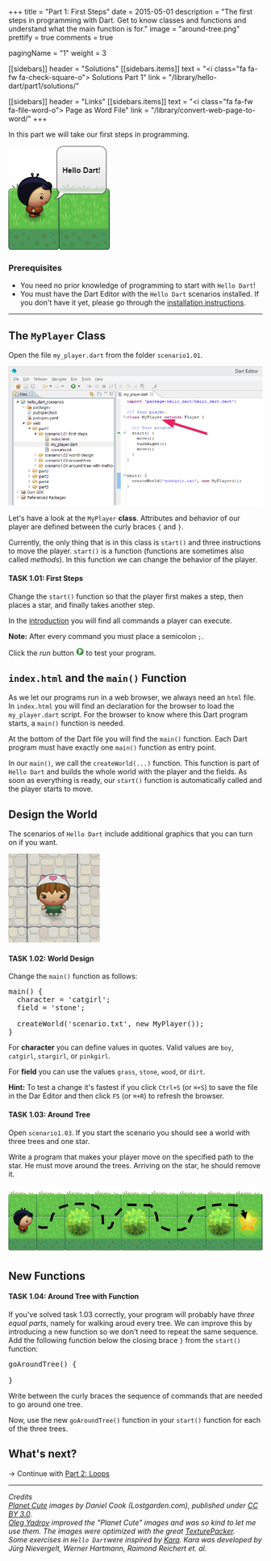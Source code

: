+++
title = "Part 1: First Steps"
date = 2015-05-01
description = "The first steps in programming with Dart. Get to know classes and functions and understand what the main function is for."
image = "around-tree.png"
prettify = true
comments = true

pagingName = "1"
weight = 3

[[sidebars]]
header = "Solutions"
[[sidebars.items]]
text = "<i class=\"fa fa-fw fa-check-square-o\"></i> Solutions Part 1"
link = "/library/hello-dart/part1/solutions/"

[[sidebars]]
header = "Links"
[[sidebars.items]]
text = "<i class=\"fa fa-fw fa-file-word-o\"></i> Page as Word File"
link = "/library/convert-web-page-to-word/"
+++

In this part we will take our first steps in programming.

![Hello Dart](hello.png)


### Prerequisites

* You need no prior knowledge of programming to start with `Hello Dart`!
* You must have the Dart Editor with the `Hello Dart` scenarios installed. If you don't have it yet, please go through the [installation instructions](/library/hello-dart/install/).

***


## The `MyPlayer` Class

Open the file `my_player.dart` from the folder `scenario1.01`.

![My Player](my-player.png)

Let's have a look at the `MyPlayer` **class**. Attributes and behavior of our player are defined between the curly braces `{` and `}`.

Currently, the only thing that is in this class is `start()` and three instructions to move the player. `start()` is a function (functions are sometimes also called *methods*). In this function we can change the behavior of the player.


#### <i class="fa fa-rocket mg-t"></i> TASK 1.01: First Steps

Change the `start()` function so that the player first makes a step, then places a star, and finally takes another step.

In the [introduction](/library/hello-dart/) you will find all commands a player can execute.

<div class="alert alert-info">
  <strong>Note:</strong> After every command you must place a semicolon <code>;</code>.
</div>

Click the *run* button ![Run](run.png) to test your program.


## `index.html` and the `main()` Function

As we let our programs run in a web browser, we always need an `html` file. In `index.html` you will find an declaration for the browser to load the `my_player.dart` script. For the browser to know where this Dart program starts, a `main()` function is needed.

At the bottom of the Dart file you will find the `main()` function. Each Dart program must have exactly one `main()` function as entry point.

In our `main()`, we call the `createWorld(...)` function. This function is part of `Hello Dart` and builds the whole world with the player and the fields. As soon as everything is ready, our `start()` function is automatically called and the player starts to move.


## Design the World

The scenarios of `Hello Dart` include additional graphics that you can turn on if you want.

![Catgirl](catgirl.png)


#### <i class="fa fa-rocket mg-t"></i> TASK 1.02: World Design

Change the `main()` function as follows:

<pre class="prettyprint lang-dart">
main() {
  character = 'catgirl';
  field = 'stone';
  
  createWorld('scenario.txt', new MyPlayer());
}
</pre>

For **character** you can define values in quotes. Valid values are `boy`, `catgirl`, `stargirl`, or `pinkgirl`.

For **field** you can use the values `grass`, `stone`, `wood`, or `dirt`.

<div class="alert alert-info">
  <strong>Hint:</strong> To test a change it's fastest if you click <code>Ctrl+S</code> (or <code>⌘+S</code>) to save the file in the Dar Editor and then click <code>F5</code> (or <code>⌘+R</code>) to refresh the browser.
</div>


#### <i class="fa fa-rocket mg-t"></i> TASK 1.03: Around Tree

Open `scenario1.03`. If you start the scenario you should see a world with three trees and one star.

Write a program that makes your player move on the specified path to the star. He must move around the trees. Arriving on the star, he should remove it.

![Around Tree](around-tree.png)


## New Functions

#### <i class="fa fa-rocket mg-t"></i> TASK 1.04: Around Tree with Function

If you've solved task 1.03 correctly, your program will probably have *three equal parts*, namely for walking aroud every tree. We can improve this by introducing a new function so we don't need to repeat the same sequence. Add the following function below the closing brace `}` from the `start()` function:

<pre class="prettyprint lang-dart">
goAroundTree() {

}
</pre>

Write between the curly braces the sequence of commands that are needed to go around one tree.

Now, use the new `goAroundTree()` function in your `start()` function for each of the three trees.


## What's next?

&rarr; Continue with [Part 2: Loops](/library/hello-dart/part2/)

***

*Credits*<br>
<em class="small">
  [Planet Cute](http://www.lostgarden.com/2007/05/dancs-miraculously-flexible-game.html) images by Daniel Cook (Lostgarden.com), published under [CC BY 3.0](http://creativecommons.org/licenses/by/3.0/us/).<br>
[Oleg Yadrov](https://www.linkedin.com/in/olegyadrov) improved the "Planet Cute" images and was so kind to let me use them. The images were optimized with the great [TexturePacker](https://www.codeandweb.com/texturepacker).<br>
Some exercises in `Hello Dart`were inspired by [Kara](http://www.swisseduc.ch/compscience/karatojava/javakara/). Kara was developed by Jürg Nievergelt, Werner Hartmann, Raimond Reichert et. al.
</em>
